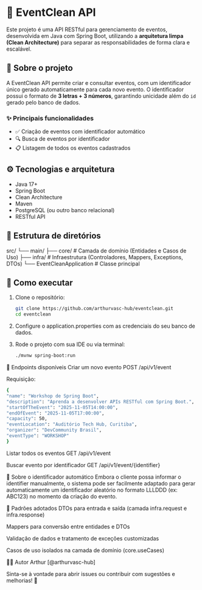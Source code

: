 # 📅 EventClean API

Este projeto é uma API RESTful para gerenciamento de eventos, desenvolvida em Java com Spring Boot, utilizando a **arquitetura limpa (Clean Architecture)** para separar as responsabilidades de forma clara e escalável.

## 🧱 Sobre o projeto

A EventClean API permite criar e consultar eventos, com um identificador único gerado automaticamente para cada novo evento. O identificador possui o formato de **3 letras + 3 números**, garantindo unicidade além do `id` gerado pelo banco de dados.

### ✨ Principais funcionalidades

- ✅ Criação de eventos com identificador automático
- 🔍 Busca de eventos por identificador
- 📋 Listagem de todos os eventos cadastrados

## ⚙️ Tecnologias e arquitetura

- Java 17+
- Spring Boot
- Clean Architecture
- Maven
- PostgreSQL (ou outro banco relacional)
- RESTful API

## 🧭 Estrutura de diretórios

src/
└── main/
├── core/ # Camada de domínio (Entidades e Casos de Uso)
├── infra/ # Infraestrutura (Controladores, Mappers, Exceptions, DTOs)
└── EventCleanApplication # Classe principal


## 🚀 Como executar

1. Clone o repositório:
   ```bash
   git clone https://github.com/arthurvasc-hub/eventclean.git
   cd eventclean
2. Configure o application.properties com as credenciais do seu banco de dados.

3. Rode o projeto com sua IDE ou via terminal:
   ```bash
   ./mvnw spring-boot:run
   
🔌 Endpoints disponíveis
Criar um novo evento
POST /api/v1/event

Requisição:
   ```bash
{
  "name": "Workshop de Spring Boot",
  "description": "Aprenda a desenvolver APIs RESTful com Spring Boot.",
  "startOfTheEvent": "2025-11-05T14:00:00",
  "endOfEvent": "2025-11-05T17:00:00",
  "capacity": 50,
  "eventLocation": "Auditório Tech Hub, Curitiba",
  "organizer": "DevCommunity Brasil",
  "eventType": "WORKSHOP"
 }
```
Listar todos os eventos
GET /api/v1/event

Buscar evento por identificador
GET /api/v1/event/{identifier}



🧠 Sobre o identificador automático
Embora o cliente possa informar o identifier manualmente, o sistema pode ser facilmente adaptado para gerar automaticamente um identificador aleatório no formato LLLDDD (ex: ABC123) no momento da criação do evento.

📌 Padrões adotados
DTOs para entrada e saída (camada infra.request e infra.response)

Mappers para conversão entre entidades e DTOs

Validação de dados e tratamento de exceções customizadas

Casos de uso isolados na camada de domínio (core.useCases)

👨‍💻 Autor
Arthur [@arthurvasc-hub]


Sinta-se à vontade para abrir issues ou contribuir com sugestões e melhorias! 🚀
